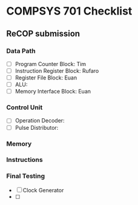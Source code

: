 # COMPSYS 701 Checklist

## ReCOP submission

### Data Path

* [ ] Program Counter Block: Tim
* [ ] Instruction Register Block: Rufaro
* [ ] Register File Block: Euan
* [ ] ALU:
* [ ] Memory Interface Block: Euan

### Control Unit

* [ ] Operation Decoder:
* [ ] Pulse Distributor:

### Memory

### Instructions

### Final Testing

* [ ] Clock Generator
* [ ]
